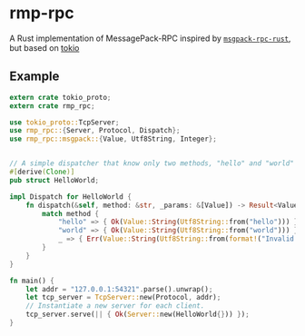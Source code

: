 rmp-rpc
=======

A Rust implementation of MessagePack-RPC inspired by [`msgpack-rpc-rust`](https://github.com/euclio/msgpack-rpc-rust), but based on [tokio](http://tokio.rs/)

Example
-------

```rust
extern crate tokio_proto;
extern crate rmp_rpc;

use tokio_proto::TcpServer;
use rmp_rpc::{Server, Protocol, Dispatch};
use rmp_rpc::msgpack::{Value, Utf8String, Integer};


// A simple dispatcher that know only two methods, "hello" and "world"
#[derive(Clone)]
pub struct HelloWorld;

impl Dispatch for HelloWorld {
    fn dispatch(&self, method: &str, _params: &[Value]) -> Result<Value, Value> {
        match method {
            "hello" => { Ok(Value::String(Utf8String::from("hello"))) }
            "world" => { Ok(Value::String(Utf8String::from("world"))) }
            _ => { Err(Value::String(Utf8String::from(format!("Invalid method {}", method)))) }
        }
    }
}

fn main() {
    let addr = "127.0.0.1:54321".parse().unwrap();
    let tcp_server = TcpServer::new(Protocol, addr);
    // Instantiate a new server for each client.
    tcp_server.serve(|| { Ok(Server::new(HelloWorld{})) });
}

```
